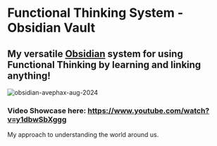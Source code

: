 # Functional Thinking System - Obsidian Vault

## My versatile [Obsidian](https://obsidian.md/) system for using Functional Thinking by learning and linking anything!

![obsidian-avephax-aug-2024](https://github.com/user-attachments/assets/b1b7549f-57d8-4e02-8ae7-83f5bf4aa3e3)

### Video Showcase here: https://www.youtube.com/watch?v=y1dbwSbXggg

My approach to understanding the world around us.
